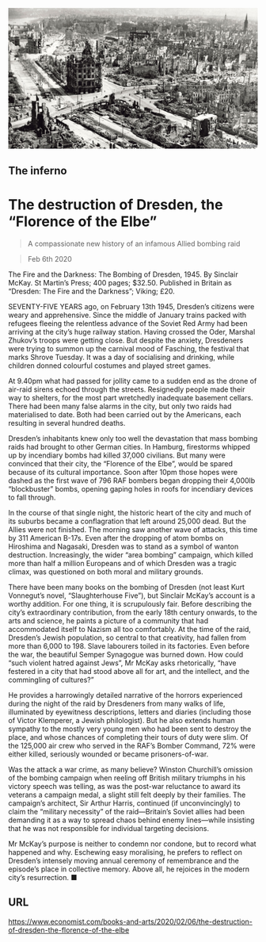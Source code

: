 ![](./images/20200208_BKP005_0.jpg)

## The inferno

# The destruction of Dresden, the “Florence of the Elbe”

> A compassionate new history of an infamous Allied bombing raid

> Feb 6th 2020

The Fire and the Darkness: The Bombing of Dresden, 1945. By Sinclair McKay. St Martin’s Press; 400 pages; $32.50. Published in Britain as “Dresden: The Fire and the Darkness”; Viking; £20.

SEVENTY-FIVE YEARS ago, on February 13th 1945, Dresden’s citizens were weary and apprehensive. Since the middle of January trains packed with refugees fleeing the relentless advance of the Soviet Red Army had been arriving at the city’s huge railway station. Having crossed the Oder, Marshal Zhukov’s troops were getting close. But despite the anxiety, Dresdeners were trying to summon up the carnival mood of Fasching, the festival that marks Shrove Tuesday. It was a day of socialising and drinking, while children donned colourful costumes and played street games.

At 9.40pm what had passed for jollity came to a sudden end as the drone of air-raid sirens echoed through the streets. Resignedly people made their way to shelters, for the most part wretchedly inadequate basement cellars. There had been many false alarms in the city, but only two raids had materialised to date. Both had been carried out by the Americans, each resulting in several hundred deaths.

Dresden’s inhabitants knew only too well the devastation that mass bombing raids had brought to other German cities. In Hamburg, firestorms whipped up by incendiary bombs had killed 37,000 civilians. But many were convinced that their city, the “Florence of the Elbe”, would be spared because of its cultural importance. Soon after 10pm those hopes were dashed as the first wave of 796 RAF bombers began dropping their 4,000lb “blockbuster” bombs, opening gaping holes in roofs for incendiary devices to fall through.

In the course of that single night, the historic heart of the city and much of its suburbs became a conflagration that left around 25,000 dead. But the Allies were not finished. The morning saw another wave of attacks, this time by 311 American B-17s. Even after the dropping of atom bombs on Hiroshima and Nagasaki, Dresden was to stand as a symbol of wanton destruction. Increasingly, the wider “area bombing” campaign, which killed more than half a million Europeans and of which Dresden was a tragic climax, was questioned on both moral and military grounds.

There have been many books on the bombing of Dresden (not least Kurt Vonnegut’s novel, “Slaughterhouse Five”), but Sinclair McKay’s account is a worthy addition. For one thing, it is scrupulously fair. Before describing the city’s extraordinary contribution, from the early 18th century onwards, to the arts and science, he paints a picture of a community that had accommodated itself to Nazism all too comfortably. At the time of the raid, Dresden’s Jewish population, so central to that creativity, had fallen from more than 6,000 to 198. Slave labourers toiled in its factories. Even before the war, the beautiful Semper Synagogue was burned down. How could “such violent hatred against Jews”, Mr McKay asks rhetorically, “have festered in a city that had stood above all for art, and the intellect, and the commingling of cultures?”

He provides a harrowingly detailed narrative of the horrors experienced during the night of the raid by Dresdeners from many walks of life, illuminated by eyewitness descriptions, letters and diaries (including those of Victor Klemperer, a Jewish philologist). But he also extends human sympathy to the mostly very young men who had been sent to destroy the place, and whose chances of completing their tours of duty were slim. Of the 125,000 air crew who served in the RAF’s Bomber Command, 72% were either killed, seriously wounded or became prisoners-of-war.

Was the attack a war crime, as many believe? Winston Churchill’s omission of the bombing campaign when reeling off British military triumphs in his victory speech was telling, as was the post-war reluctance to award its veterans a campaign medal, a slight still felt deeply by their families. The campaign’s architect, Sir Arthur Harris, continued (if unconvincingly) to claim the “military necessity” of the raid—Britain’s Soviet allies had been demanding it as a way to spread chaos behind enemy lines—while insisting that he was not responsible for individual targeting decisions.

Mr McKay’s purpose is neither to condemn nor condone, but to record what happened and why. Eschewing easy moralising, he prefers to reflect on Dresden’s intensely moving annual ceremony of remembrance and the episode’s place in collective memory. Above all, he rejoices in the modern city’s resurrection. ■

## URL

https://www.economist.com/books-and-arts/2020/02/06/the-destruction-of-dresden-the-florence-of-the-elbe
